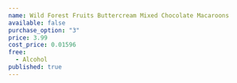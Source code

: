 ```yaml
---
name: Wild Forest Fruits Buttercream Mixed Chocolate Macaroons
available: false
purchase_option: "3"
price: 3.99
cost_price: 0.01596
free: 
  - Alcohol
published: true
---
```

